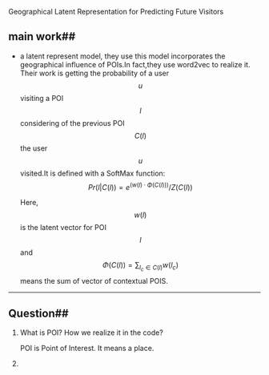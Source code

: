 Geographical Latent Representation for Predicting Future Visitors

## main work##

- a latent represent model, they use this model incorporates the geographical influence of POIs.In fact,they use word2vec to realize it. Their work is getting the probability of a user $$u$$ visiting a POI $$l$$ considering of the previous POI $$C(l)$$ the user $$u$$ visited.It is defined with a SoftMax function:$$Pr(l|C(l)) = e^{(w(l)\cdot\Phi(C(l)) )}/Z(C(l))$$

  Here,$$w(l)$$ is the latent vector for POI $$l$$ and $$\Phi(C(l)) = \sum_{l_{c}\in C(l)}w(l_{c})$$ means the sum of vector of contextual POIS.

  

---

## Question##

1. What is POI? How we realize it in the code?

   POI is Point of Interest. It means a place.

2. 

